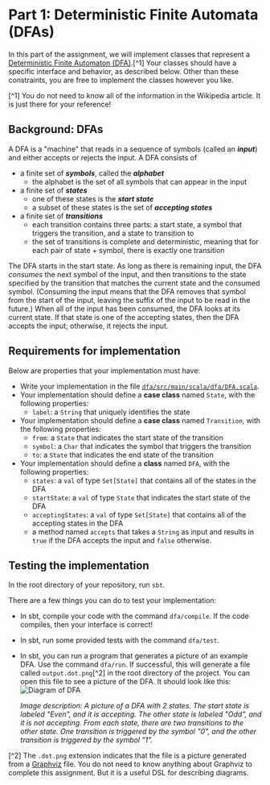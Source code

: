 # Part 1: Deterministic Finite Automata (DFAs)

In this part of the assignment, we will implement classes that represent a
[Deterministic Finite Automaton
(DFA)](https://en.wikipedia.org/wiki/Deterministic_finite_automaton).[^1] Your classes should
have a specific interface and behavior, as described below. Other than these constraints,
you are free to implement the classes however you like.

[^1] You do not need to know all of the information in the Wikipedia article. It is
just there for your reference!

## Background: DFAs

A DFA is a "machine" that reads in a sequence of symbols (called an **_input_**) and either
accepts or rejects the input. A DFA consists of

- a finite set of **_symbols_**, called the **_alphabet_**
  - the alphabet is the set of all symbols that can appear in the input
- a finite set of **_states_**
  - one of these states is the **_start state_**
  - a subset of these states is the set of **_accepting states_**
- a finite set of **_transitions_**
  - each transition contains three parts: a start state, a symbol that triggers the
    transition, and a state to transition to
  - the set of transitions is complete and deterministic, meaning that for each pair of
    state + symbol, there is exactly one transition

The DFA starts in the start state. As long as there is remaining input, the DFA _consumes_
the next symbol of the input, and then transitions to the state specified by the
transition that matches the current state and the consumed symbol. (Consuming the input
means that the DFA removes that symbol from the start of the input, leaving the suffix of
the input to be read in the future.) When all of the input has been consumed, the DFA
looks at its current state. If that state is one of the accepting states, then the DFA
accepts the input; otherwise, it rejects the input.

## Requirements for implementation

Below are properties that your implementation must have:

- Write your implementation in the file [`dfa/src/main/scala/dfa/DFA.scala`](src/main/scala/dfa/DFA.scala).
- Your implementation should define a **case class** named `State`, with the following
  properties:
  - `label`: a `String` that uniquely identifies the state
- Your implementation should define a **case class** named `Transition`, with the
  following properties:
  - `from`: a `State` that indicates the start state of the transition
  - `symbol`: a `Char` that indicates the symbol that triggers the transition
  - `to`: a `State` that indicates the end state of the transition
- Your implementation should define a **class** named `DFA`, with the following properties:
  - `states`: a `val` of type `Set[State]` that contains all of the states in the DFA
  - `startState`: a `val` of type `State` that indicates the start state of the DFA
  - `acceptingStates`: a `val` of type `Set[State]` that contains all of the accepting
    states in the DFA
  - a method named `accepts` that takes a `String` as input and results in `true` if the
    DFA accepts the input and `false` otherwise.

## Testing the implementation

In the root directory of your repository, run `sbt`.

There are a few things you can do to test your implementation:

- In sbt, compile your code with the command `dfa/compile`. If the code compiles, then
  your interface is correct!
- In sbt, run some provided tests with the command `dfa/test`.
- In sbt, you can run a program that generates a picture of an example DFA. Use the command
  `dfa/run`. If successful, this will generate a file called `output.dot.png`[^2] in
  the root directory of the project. You can open this file to see a picture of the DFA.
  It should look like this:
  ![Diagram of DFA](https://hmc-cs111-spring2023.github.io/hw5.dot.png)

  _Image description: A picture of a DFA with 2 states. The start state is labeled "Even",
  and it is accepting. The other state is labeled "Odd", and it is not accepting. From
  each state, there are two transitions to the other state. One transition is triggered
  by the symbol "0", and the other transition is triggered by the symbol "1"._

[^2] The `.dot.png` extension indicates that the file is a picture generated from a
[Graphviz](https://en.wikipedia.org/wiki/Graphviz) file. You do not need to know
anything about Graphviz to complete this assignment. But it is a useful DSL for describing
diagrams.
